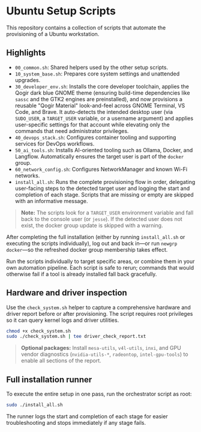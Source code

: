 # Ubuntu Setup Scripts

This repository contains a collection of scripts that automate the provisioning of a Ubuntu workstation.

## Highlights
- `00_common.sh`: Shared helpers used by the other setup scripts.
- `10_system_base.sh`: Prepares core system settings and unattended upgrades.
- `30_developer_env.sh`: Installs the core developer toolchain, applies the Qogir dark blue GNOME theme (ensuring build-time dependencies like `sassc` and the GTK2 engines are preinstalled), and now provisions a reusable "Qogir Material" look-and-feel across GNOME Terminal, VS Code, and Brave. It auto-detects the intended desktop user (via `SUDO_USER`, a `TARGET_USER` variable, or a username argument) and applies user-specific settings for that account while elevating only the commands that need administrator privileges.
- `40_devops_stack.sh`: Configures container tooling and supporting services for DevOps workflows.
- `50_ai_tools.sh`: Installs AI-oriented tooling such as Ollama, Docker, and Langflow. Automatically ensures the target user is part of the `docker` group.
- `60_network_config.sh`: Configures NetworkManager and known Wi-Fi networks.
- `install_all.sh`: Runs the complete provisioning flow in order, delegating user-facing steps to the detected target user and logging the start and completion of each stage. Scripts that are missing or empty are skipped with an informative message.

> **Note:** The scripts look for a `TARGET_USER` environment variable and fall back to the console user (or `jesse`). If the detected user does not exist, the docker group update is skipped with a warning.

After completing the full installation (either by running `install_all.sh` or executing the scripts individually), log out and back in—or run `newgrp docker`—so the refreshed docker group membership takes effect.

Run the scripts individually to target specific areas, or combine them in your own automation pipeline. Each script is safe to rerun; commands that would otherwise fail if a tool is already installed fall back gracefully.

## Hardware and driver inspection

Use the `check_system.sh` helper to capture a comprehensive hardware and driver report before or after provisioning. The script requires root privileges so it can query kernel logs and driver utilities.

```bash
chmod +x check_system.sh
sudo ./check_system.sh | tee driver_check_report.txt
```

> **Optional packages:** Install `mesa-utils`, `v4l-utils`, `inxi`, and GPU vendor diagnostics (`nvidia-utils-*`, `radeontop`, `intel-gpu-tools`) to enable all sections of the report.

## Full installation runner

To execute the entire setup in one pass, run the orchestrator script as root:

```bash
sudo ./install_all.sh
```

The runner logs the start and completion of each stage for easier troubleshooting and stops immediately if any stage fails.

